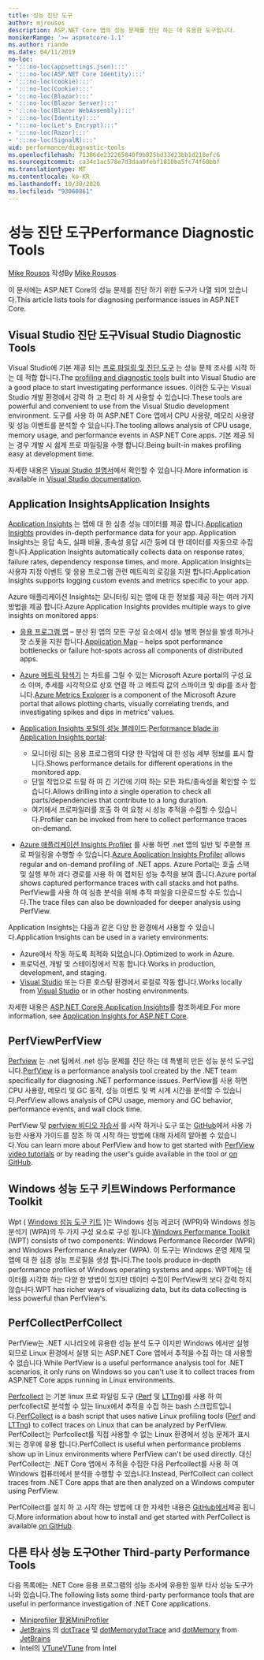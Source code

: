 ```yaml
---
title: 성능 진단 도구
author: mjrousos
description: ASP.NET Core 앱의 성능 문제를 진단 하는 데 유용한 도구입니다.
monikerRange: '>= aspnetcore-1.1'
ms.author: riande
ms.date: 04/11/2019
no-loc:
- ':::no-loc(appsettings.json):::'
- ':::no-loc(ASP.NET Core Identity):::'
- ':::no-loc(cookie):::'
- ':::no-loc(Cookie):::'
- ':::no-loc(Blazor):::'
- ':::no-loc(Blazor Server):::'
- ':::no-loc(Blazor WebAssembly):::'
- ':::no-loc(Identity):::'
- ":::no-loc(Let's Encrypt):::"
- ':::no-loc(Razor):::'
- ':::no-loc(SignalR):::'
uid: performance/diagnostic-tools
ms.openlocfilehash: 71386de232265840f9b825bd33d23bb1d218efc6
ms.sourcegitcommit: ca34c1ac578e7d3daa0febf1810ba5fc74f60bbf
ms.translationtype: MT
ms.contentlocale: ko-KR
ms.lasthandoff: 10/30/2020
ms.locfileid: "93060861"
---
```

# <a name="performance-diagnostic-tools"></a><span data-ttu-id="301ad-103">성능 진단 도구</span><span class="sxs-lookup"><span data-stu-id="301ad-103">Performance Diagnostic Tools</span></span>

<span data-ttu-id="301ad-104">[Mike Rousos](https://github.com/mjrousos) 작성</span><span class="sxs-lookup"><span data-stu-id="301ad-104">By [Mike Rousos](https://github.com/mjrousos)</span></span>

<span data-ttu-id="301ad-105">이 문서에는 ASP.NET Core의 성능 문제를 진단 하기 위한 도구가 나열 되어 있습니다.</span><span class="sxs-lookup"><span data-stu-id="301ad-105">This article lists tools for diagnosing performance issues in ASP.NET Core.</span></span>

## <a name="visual-studio-diagnostic-tools"></a><span data-ttu-id="301ad-106">Visual Studio 진단 도구</span><span class="sxs-lookup"><span data-stu-id="301ad-106">Visual Studio Diagnostic Tools</span></span>

<span data-ttu-id="301ad-107">Visual Studio에 기본 제공 되는 [프로 파일링 및 진단 도구](/visualstudio/profiling) 는 성능 문제 조사를 시작 하는 데 적합 합니다.</span><span class="sxs-lookup"><span data-stu-id="301ad-107">The [profiling and diagnostic tools](/visualstudio/profiling) built into Visual Studio are a good place to start investigating performance issues.</span></span> <span data-ttu-id="301ad-108">이러한 도구는 Visual Studio 개발 환경에서 강력 하 고 편리 하 게 사용할 수 있습니다.</span><span class="sxs-lookup"><span data-stu-id="301ad-108">These tools are powerful and convenient to use from the Visual Studio development environment.</span></span> <span data-ttu-id="301ad-109">도구를 사용 하 여 ASP.NET Core 앱에서 CPU 사용량, 메모리 사용량 및 성능 이벤트를 분석할 수 있습니다.</span><span class="sxs-lookup"><span data-stu-id="301ad-109">The tooling allows analysis of CPU usage, memory usage, and performance events in ASP.NET Core apps.</span></span> <span data-ttu-id="301ad-110">기본 제공 되는 경우 개발 시 쉽게 프로 파일링을 수행 합니다.</span><span class="sxs-lookup"><span data-stu-id="301ad-110">Being built-in makes profiling easy at development time.</span></span>

<span data-ttu-id="301ad-111">자세한 내용은 [Visual Studio 설명서](/visualstudio/profiling/profiling-overview)에서 확인할 수 있습니다.</span><span class="sxs-lookup"><span data-stu-id="301ad-111">More information is available in [Visual Studio documentation](/visualstudio/profiling/profiling-overview).</span></span>

## <a name="application-insights"></a><span data-ttu-id="301ad-112">Application Insights</span><span class="sxs-lookup"><span data-stu-id="301ad-112">Application Insights</span></span>

<span data-ttu-id="301ad-113">[Application Insights](/azure/application-insights/app-insights-overview) 는 앱에 대 한 심층 성능 데이터를 제공 합니다.</span><span class="sxs-lookup"><span data-stu-id="301ad-113">[Application Insights](/azure/application-insights/app-insights-overview) provides in-depth performance data for your app.</span></span> <span data-ttu-id="301ad-114">Application Insights는 응답 속도, 실패 비율, 종속성 응답 시간 등에 대 한 데이터를 자동으로 수집 합니다.</span><span class="sxs-lookup"><span data-stu-id="301ad-114">Application Insights automatically collects data on response rates, failure rates, dependency response times, and more.</span></span> <span data-ttu-id="301ad-115">Application Insights는 사용자 지정 이벤트 및 응용 프로그램 관련 메트릭의 로깅을 지원 합니다.</span><span class="sxs-lookup"><span data-stu-id="301ad-115">Application Insights supports logging custom events and metrics specific to your app.</span></span>

<span data-ttu-id="301ad-116">Azure 애플리케이션 Insights는 모니터링 되는 앱에 대 한 정보를 제공 하는 여러 가지 방법을 제공 합니다.</span><span class="sxs-lookup"><span data-stu-id="301ad-116">Azure Application Insights provides multiple ways to give insights on monitored apps:</span></span>

- <span data-ttu-id="301ad-117">[응용 프로그램 맵](/azure/application-insights/app-insights-app-map) – 분산 된 앱의 모든 구성 요소에서 성능 병목 현상을 발생 하거나 핫 스폿을 지원 합니다.</span><span class="sxs-lookup"><span data-stu-id="301ad-117">[Application Map](/azure/application-insights/app-insights-app-map) – helps spot performance bottlenecks or failure hot-spots across all components of distributed apps.</span></span>
- <span data-ttu-id="301ad-118">[Azure 메트릭 탐색기](/azure/azure-monitor/platform/metrics-getting-started) 는 차트를 그릴 수 있는 Microsoft Azure portal의 구성 요소 이며, 추세를 시각적으로 상호 연결 하 고 메트릭 값의 스파이크 및 dip를 조사 합니다.</span><span class="sxs-lookup"><span data-stu-id="301ad-118">[Azure Metrics Explorer](/azure/azure-monitor/platform/metrics-getting-started) is a component of the Microsoft Azure portal that allows plotting charts, visually correlating trends, and investigating spikes and dips in metrics' values.</span></span>
- <span data-ttu-id="301ad-119">[Application Insights 포털의 성능 블레이드](/azure/application-insights/app-insights-tutorial-performance):</span><span class="sxs-lookup"><span data-stu-id="301ad-119">[Performance blade in Application Insights portal](/azure/application-insights/app-insights-tutorial-performance):</span></span>

  - <span data-ttu-id="301ad-120">모니터링 되는 응용 프로그램의 다양 한 작업에 대 한 성능 세부 정보를 표시 합니다.</span><span class="sxs-lookup"><span data-stu-id="301ad-120">Shows performance details for different operations in the monitored app.</span></span>
  - <span data-ttu-id="301ad-121">단일 작업으로 드릴 하 여 긴 기간에 기여 하는 모든 파트/종속성을 확인할 수 있습니다.</span><span class="sxs-lookup"><span data-stu-id="301ad-121">Allows drilling into a single operation to check all parts/dependencies that contribute to a long duration.</span></span>
  - <span data-ttu-id="301ad-122">여기에서 프로파일러를 호출 하 여 요청 시 성능 추적을 수집할 수 있습니다.</span><span class="sxs-lookup"><span data-stu-id="301ad-122">Profiler can be invoked from here to collect performance traces on-demand.</span></span>

- <span data-ttu-id="301ad-123">[Azure 애플리케이션 Insights Profiler](/azure/azure-monitor/app/profiler) 를 사용 하면 .net 앱의 일반 및 주문형 프로 파일링을 수행할 수 있습니다.</span><span class="sxs-lookup"><span data-stu-id="301ad-123">[Azure Application Insights Profiler](/azure/azure-monitor/app/profiler) allows regular and on-demand profiling of .NET apps.</span></span>  <span data-ttu-id="301ad-124">Azure Portal는 호출 스택 및 실행 부하 과다 경로를 사용 하 여 캡처된 성능 추적을 보여 줍니다.</span><span class="sxs-lookup"><span data-stu-id="301ad-124">Azure portal shows captured performance traces with call stacks and hot paths.</span></span> <span data-ttu-id="301ad-125">PerfView를 사용 하 여 심층 분석을 위해 추적 파일을 다운로드할 수도 있습니다.</span><span class="sxs-lookup"><span data-stu-id="301ad-125">The trace files can also be downloaded for deeper analysis using PerfView.</span></span>

<span data-ttu-id="301ad-126">Application Insights는 다음과 같은 다양 한 환경에서 사용할 수 있습니다.</span><span class="sxs-lookup"><span data-stu-id="301ad-126">Application Insights can be used in a variety environments:</span></span>

- <span data-ttu-id="301ad-127">Azure에서 작동 하도록 최적화 되었습니다.</span><span class="sxs-lookup"><span data-stu-id="301ad-127">Optimized to work in Azure.</span></span>
- <span data-ttu-id="301ad-128">프로덕션, 개발 및 스테이징에서 작동 합니다.</span><span class="sxs-lookup"><span data-stu-id="301ad-128">Works in production, development, and staging.</span></span>
- <span data-ttu-id="301ad-129">[Visual Studio](/azure/application-insights/app-insights-visual-studio) 또는 다른 호스팅 환경에서 로컬로 작동 합니다.</span><span class="sxs-lookup"><span data-stu-id="301ad-129">Works locally from [Visual Studio](/azure/application-insights/app-insights-visual-studio) or in other hosting environments.</span></span>

<span data-ttu-id="301ad-130">자세한 내용은 [ASP.NET Core용 Application Insights](/azure/application-insights/app-insights-asp-net-core)를 참조하세요.</span><span class="sxs-lookup"><span data-stu-id="301ad-130">For more information, see [Application Insights for ASP.NET Core](/azure/application-insights/app-insights-asp-net-core).</span></span>

## <a name="perfview"></a><span data-ttu-id="301ad-131">PerfView</span><span class="sxs-lookup"><span data-stu-id="301ad-131">PerfView</span></span>

<span data-ttu-id="301ad-132">[Perfview](https://github.com/Microsoft/perfview) 는 .net 팀에서 .net 성능 문제를 진단 하는 데 특별히 만든 성능 분석 도구입니다.</span><span class="sxs-lookup"><span data-stu-id="301ad-132">[PerfView](https://github.com/Microsoft/perfview) is a performance analysis tool created by the .NET team specifically for diagnosing .NET performance issues.</span></span> <span data-ttu-id="301ad-133">PerfView를 사용 하면 CPU 사용량, 메모리 및 GC 동작, 성능 이벤트 및 벽 시계 시간을 분석할 수 있습니다.</span><span class="sxs-lookup"><span data-stu-id="301ad-133">PerfView allows analysis of CPU usage, memory and GC behavior, performance events, and wall clock time.</span></span>

<span data-ttu-id="301ad-134">PerfView 및 [perfview 비디오 자습서](https://channel9.msdn.com/Series/PerfView-Tutorial) 를 시작 하거나 도구 또는 [GitHub](https://github.com/Microsoft/perfview)에서 사용 가능한 사용자 가이드를 참조 하 여 시작 하는 방법에 대해 자세히 알아볼 수 있습니다.</span><span class="sxs-lookup"><span data-stu-id="301ad-134">You can learn more about PerfView and how to get started with [PerfView video tutorials](https://channel9.msdn.com/Series/PerfView-Tutorial) or by reading the user's guide available in the tool or [on GitHub](https://github.com/Microsoft/perfview).</span></span>

## <a name="windows-performance-toolkit"></a><span data-ttu-id="301ad-135">Windows 성능 도구 키트</span><span class="sxs-lookup"><span data-stu-id="301ad-135">Windows Performance Toolkit</span></span>

<span data-ttu-id="301ad-136">Wpt ( [Windows 성능 도구 키트](/windows-hardware/test/wpt/) )는 Windows 성능 레코더 (WPR)와 Windows 성능 분석기 (WPA)의 두 가지 구성 요소로 구성 됩니다.</span><span class="sxs-lookup"><span data-stu-id="301ad-136">[Windows Performance Toolkit](/windows-hardware/test/wpt/) (WPT) consists of two components: Windows Performance Recorder (WPR) and Windows Performance Analyzer (WPA).</span></span> <span data-ttu-id="301ad-137">이 도구는 Windows 운영 체제 및 앱에 대 한 심층 성능 프로필을 생성 합니다.</span><span class="sxs-lookup"><span data-stu-id="301ad-137">The tools produce in-depth performance profiles of Windows operating systems and apps.</span></span> <span data-ttu-id="301ad-138">WPT에는 데이터를 시각화 하는 다양 한 방법이 있지만 데이터 수집이 PerfView의 보다 강력 하지 않습니다.</span><span class="sxs-lookup"><span data-stu-id="301ad-138">WPT has richer ways of visualizing data, but its data collecting is less powerful than PerfView's.</span></span>

## <a name="perfcollect"></a><span data-ttu-id="301ad-139">PerfCollect</span><span class="sxs-lookup"><span data-stu-id="301ad-139">PerfCollect</span></span>

<span data-ttu-id="301ad-140">PerfView는 .NET 시나리오에 유용한 성능 분석 도구 이지만 Windows 에서만 실행 되므로 Linux 환경에서 실행 되는 ASP.NET Core 앱에서 추적을 수집 하는 데 사용할 수 없습니다.</span><span class="sxs-lookup"><span data-stu-id="301ad-140">While PerfView is a useful performance analysis tool for .NET scenarios, it only runs on Windows so you can't use it to collect traces from ASP.NET Core apps running in Linux environments.</span></span>

<span data-ttu-id="301ad-141">[Perfcollect](https://github.com/dotnet/coreclr/blob/master/Documentation/project-docs/linux-performance-tracing.md) 는 기본 linux 프로 파일링 도구 ([Perf](https://perf.wiki.kernel.org/index.php/Main_Page) 및 [LTTng](https://lttng.org/))를 사용 하 여 perfcollect로 분석할 수 있는 linux에서 추적을 수집 하는 bash 스크립트입니다.</span><span class="sxs-lookup"><span data-stu-id="301ad-141">[PerfCollect](https://github.com/dotnet/coreclr/blob/master/Documentation/project-docs/linux-performance-tracing.md) is a bash script that uses native Linux profiling tools ([Perf](https://perf.wiki.kernel.org/index.php/Main_Page) and [LTTng](https://lttng.org/)) to collect traces on Linux that can be analyzed by PerfView.</span></span> <span data-ttu-id="301ad-142">PerfCollect는 Perfcollect를 직접 사용할 수 없는 Linux 환경에서 성능 문제가 표시 되는 경우에 유용 합니다.</span><span class="sxs-lookup"><span data-stu-id="301ad-142">PerfCollect is useful when performance problems show up in Linux environments where PerfView can't be used directly.</span></span> <span data-ttu-id="301ad-143">대신 PerfCollect는 .NET Core 앱에서 추적을 수집한 다음 Perfcollect를 사용 하 여 Windows 컴퓨터에서 분석을 수행할 수 있습니다.</span><span class="sxs-lookup"><span data-stu-id="301ad-143">Instead, PerfCollect can collect traces from .NET Core apps that are then analyzed on a Windows computer using PerfView.</span></span>

<span data-ttu-id="301ad-144">PerfCollect를 설치 하 고 시작 하는 방법에 대 한 자세한 내용은 [GitHub에서](https://github.com/dotnet/coreclr/blob/master/Documentation/project-docs/linux-performance-tracing.md)제공 됩니다.</span><span class="sxs-lookup"><span data-stu-id="301ad-144">More information about how to install and get started with PerfCollect is available [on GitHub](https://github.com/dotnet/coreclr/blob/master/Documentation/project-docs/linux-performance-tracing.md).</span></span>

## <a name="other-third-party-performance-tools"></a><span data-ttu-id="301ad-145">다른 타사 성능 도구</span><span class="sxs-lookup"><span data-stu-id="301ad-145">Other Third-party Performance Tools</span></span>

<span data-ttu-id="301ad-146">다음 목록에는 .NET Core 응용 프로그램의 성능 조사에 유용한 일부 타사 성능 도구가 나와 있습니다.</span><span class="sxs-lookup"><span data-stu-id="301ad-146">The following lists some third-party performance tools that are useful in performance investigation of .NET Core applications.</span></span>

- [<span data-ttu-id="301ad-147">Miniprofiler 활용</span><span class="sxs-lookup"><span data-stu-id="301ad-147">MiniProfiler</span></span>](https://miniprofiler.com/)
- <span data-ttu-id="301ad-148">[JetBrains](https://www.jetbrains.com/) 의 [dotTrace](https://www.jetbrains.com/profiler/) 및 [dotMemory](https://www.jetbrains.com/dotmemory/)</span><span class="sxs-lookup"><span data-stu-id="301ad-148">[dotTrace](https://www.jetbrains.com/profiler/) and [dotMemory](https://www.jetbrains.com/dotmemory/) from [JetBrains](https://www.jetbrains.com/)</span></span>
- <span data-ttu-id="301ad-149">Intel의 [VTune](https://software.intel.com/content/www/us/en/develop/tools/vtune-profiler.html)</span><span class="sxs-lookup"><span data-stu-id="301ad-149">[VTune](https://software.intel.com/content/www/us/en/develop/tools/vtune-profiler.html) from Intel</span></span>
